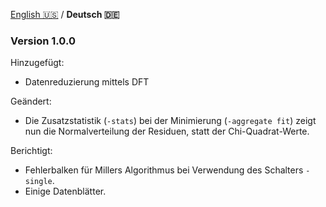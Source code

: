 [English 🇺🇸️](CHANGELOG.md) / **Deutsch 🇩🇪️**

### Version 1.0.0
Hinzugefügt:
- Datenreduzierung mittels DFT

Geändert:
- Die Zusatzstatistik (`-stats`) bei der Minimierung (`-aggregate fit`) zeigt nun die Normalverteilung der Residuen, statt der Chi-Quadrat-Werte.

Berichtigt:
- Fehlerbalken für Millers Algorithmus bei Verwendung des Schalters `-single`.
- Einige Datenblätter.
